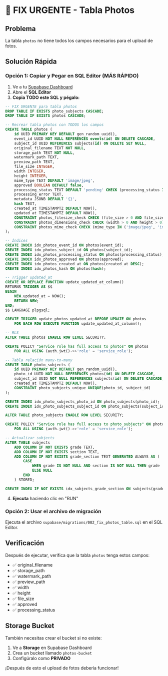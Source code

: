# 🔧 FIX URGENTE - Tabla Photos

## Problema
La tabla `photos` no tiene todos los campos necesarios para el upload de fotos.

## Solución Rápida

### Opción 1: Copiar y Pegar en SQL Editor (MÁS RÁPIDO)

1. Ve a tu [Supabase Dashboard](https://supabase.com/dashboard)
2. Abre el **SQL Editor**
3. **Copia TODO este SQL y pégalo:**

```sql
-- FIX URGENTE para tabla photos
DROP TABLE IF EXISTS photo_subjects CASCADE;
DROP TABLE IF EXISTS photos CASCADE;

-- Recrear tabla photos con TODOS los campos
CREATE TABLE photos (
    id UUID PRIMARY KEY DEFAULT gen_random_uuid(),
    event_id UUID NOT NULL REFERENCES events(id) ON DELETE CASCADE,
    subject_id UUID REFERENCES subjects(id) ON DELETE SET NULL,
    original_filename TEXT NOT NULL,
    storage_path TEXT NOT NULL,
    watermark_path TEXT,
    preview_path TEXT,
    file_size INTEGER,
    width INTEGER,
    height INTEGER,
    mime_type TEXT DEFAULT 'image/jpeg',
    approved BOOLEAN DEFAULT false,
    processing_status TEXT DEFAULT 'pending' CHECK (processing_status IN ('pending', 'processing', 'completed', 'failed')),
    processing_error TEXT,
    metadata JSONB DEFAULT '{}',
    hash TEXT,
    created_at TIMESTAMPTZ DEFAULT NOW(),
    updated_at TIMESTAMPTZ DEFAULT NOW(),
    CONSTRAINT photos_filesize_check CHECK (file_size > 0 AND file_size < 52428800),
    CONSTRAINT photos_dimensions_check CHECK (width > 0 AND height > 0),
    CONSTRAINT photos_mime_check CHECK (mime_type IN ('image/jpeg', 'image/png', 'image/webp'))
);

-- Índices
CREATE INDEX idx_photos_event_id ON photos(event_id);
CREATE INDEX idx_photos_subject_id ON photos(subject_id);
CREATE INDEX idx_photos_processing_status ON photos(processing_status);
CREATE INDEX idx_photos_approved ON photos(approved);
CREATE INDEX idx_photos_created_at ON photos(created_at DESC);
CREATE INDEX idx_photos_hash ON photos(hash);

-- Trigger updated_at
CREATE OR REPLACE FUNCTION update_updated_at_column()
RETURNS TRIGGER AS $$
BEGIN
    NEW.updated_at = NOW();
    RETURN NEW;
END;
$$ LANGUAGE plpgsql;

CREATE TRIGGER update_photos_updated_at BEFORE UPDATE ON photos
    FOR EACH ROW EXECUTE FUNCTION update_updated_at_column();

-- RLS
ALTER TABLE photos ENABLE ROW LEVEL SECURITY;

CREATE POLICY "Service role has full access to photos" ON photos
    FOR ALL USING (auth.jwt()->>'role' = 'service_role');

-- Tabla relación many-to-many
CREATE TABLE photo_subjects (
    id UUID PRIMARY KEY DEFAULT gen_random_uuid(),
    photo_id UUID NOT NULL REFERENCES photos(id) ON DELETE CASCADE,
    subject_id UUID NOT NULL REFERENCES subjects(id) ON DELETE CASCADE,
    created_at TIMESTAMPTZ DEFAULT NOW(),
    CONSTRAINT photo_subjects_unique UNIQUE(photo_id, subject_id)
);

CREATE INDEX idx_photo_subjects_photo_id ON photo_subjects(photo_id);
CREATE INDEX idx_photo_subjects_subject_id ON photo_subjects(subject_id);

ALTER TABLE photo_subjects ENABLE ROW LEVEL SECURITY;

CREATE POLICY "Service role has full access to photo_subjects" ON photo_subjects
    FOR ALL USING (auth.jwt()->>'role' = 'service_role');

-- Actualizar subjects
ALTER TABLE subjects 
    ADD COLUMN IF NOT EXISTS grade TEXT,
    ADD COLUMN IF NOT EXISTS section TEXT,
    ADD COLUMN IF NOT EXISTS grade_section TEXT GENERATED ALWAYS AS (
        CASE 
            WHEN grade IS NOT NULL AND section IS NOT NULL THEN grade || '-' || section
            ELSE NULL
        END
    ) STORED;

CREATE INDEX IF NOT EXISTS idx_subjects_grade_section ON subjects(grade_section);
```

4. **Ejecuta** haciendo clic en "RUN"

### Opción 2: Usar el archivo de migración

Ejecuta el archivo `supabase/migrations/002_fix_photos_table.sql` en el SQL Editor.

## Verificación

Después de ejecutar, verifica que la tabla `photos` tenga estos campos:
- ✅ original_filename
- ✅ storage_path
- ✅ watermark_path
- ✅ preview_path
- ✅ width
- ✅ height
- ✅ file_size
- ✅ approved
- ✅ processing_status

## Storage Bucket

También necesitas crear el bucket si no existe:

1. Ve a **Storage** en Supabase Dashboard
2. Crea un bucket llamado `photos-bucket`
3. Configúralo como **PRIVADO**

¡Después de esto el upload de fotos debería funcionar!